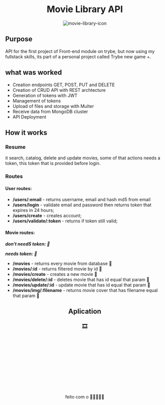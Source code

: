 <div align="center">

# Movie Library API

![movie-library-icon](https://user-images.githubusercontent.com/62621800/136698669-86ac357c-167b-4665-bc4f-3b6c171a83d4.jpg)

</div>


## Purpose  

API for the first project of Front-end module on trybe, but now using my fullstack skills, its part of a personal project called Trybe new game +.

## what was worked

- Creation endpoints GET, POST, PUT and DELETE
- Creation of CRUD API with REST archtecture
- Generation of tokens with JWT
- Management of tokens
- Upload of files and storage with Multer
- Receive data from MongoDB cluster
- API Deployment

## How it works

### Resume

it search, catalog, delete and update movies, some of that actions needs a token, this token that is provided before login.

### Routes

#### User routes:
- **/users/:email** - returns username, email and hash md5 from email
- **/users/login** - validate email and password then returns token that expires in 24 hours;
- **/users/create** - creates account;
- **/users/validate/:token** - returns if token still valid;

#### Movie routes:
**_don't needS token: 🔷_**

**_needs token: 🔶_**
- **/movies** - returns every movie from database 🔷
- **/movies/:id** - returns filtered movie by id 🔷
- **/movies/create** - creates a new movie 🔶
- **/movies/delete/:id** - deletes movie that has id equal that param 🔶
- **/movies/update/:id** - update movie that has id equal that param 🔶
- **/movies/img/:filename** - returns movie cover that has filename equal that param 🔷


<div align="center">
  
## Aplication
  
### [🎞](https://movie-library-api.herokuapp.com/users/alan.alb.flopes@gmail.com)

<br/><br/><br/><br/><br/><br/><br/><br/><br/><br/>
  
feito com o 💚💛💜🖤🧡
                    
</div>
  
